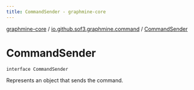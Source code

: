 ```yaml
---
title: CommandSender - graphmine-core
---
```


[graphmine-core](../index.html) / [io.github.sof3.graphmine.command](index.html) / [CommandSender](./-command-sender.html)

# CommandSender

`interface CommandSender`

Represents an object that sends the command.


